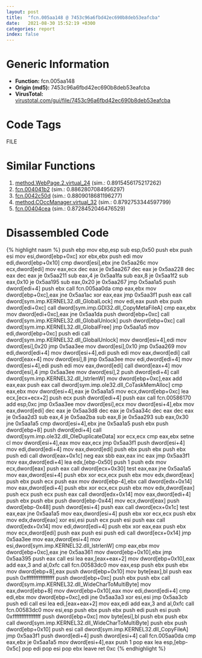 ```yaml
---
layout: post
title:  "fcn.005aa148 @ 7453c96a6fbd42ec690b8deb53eafcba"
date:   2021-08-30 15:52:19 +0300
categories: report
index: false
---
```


# Generic Information
- **Function:** fcn.005aa148
- **Origin (md5):** 7453c96a6fbd42ec690b8deb53eafcba
- **VirusTotal:** [virustotal.com/gui/file/7453c96a6fbd42ec690b8deb53eafcba][virustotal_ref]

# Code Tags
<span class="tag" id="FILE">FILE</span>


# Similar Functions

1. [method.WebPage.2.virtual\_24][similar_1_ref] (sim.: 0.8915456175217262)
2. [fcn.004041b2][similar_2_ref] (sim.: 0.8862807084956297)
3. [fcn.0042c50d][similar_3_ref] (sim.: 0.8809018681196277)
4. [method.COccManager.virtual\_32][similar_4_ref] (sim.: 0.8792753344597799)
5. [fcn.00404cea][similar_5_ref] (sim.: 0.8728452046476529)


# Disassembled Code

{% highlight nasm %}
push ebp
mov ebp,esp
sub esp,0x50
push ebx
push esi
mov esi,dword[ebp+0xc]
xor ebx,ebx
push edi
mov edi,dword[ebp+0x10]
cmp dword[esi],ebx
jne 0x5aa26c
mov ecx,dword[edi]
mov eax,ecx
dec eax
je 0x5aa267
dec eax
je 0x5aa228
dec eax
dec eax
je 0x5aa211
sub eax,4
je 0x5aa1fa
sub eax,8
je 0x5aa1f2
sub eax,0x10
je 0x5aa195
sub eax,0x20
je 0x5aa267
jmp 0x5aa1a5
push dword[edi+4]
push ebx
call fcn.005aa0da
cmp eax,ebx
mov dword[ebp+0xc],eax
jne 0x5aa1ac
xor eax,eax
jmp 0x5aa3f1
push eax
call dword[sym.imp.KERNEL32.dll_GlobalLock]
mov edi,eax
push ebx
push dword[edi+0xc]
call dword[sym.imp.GDI32.dll_CopyMetaFileA]
cmp eax,ebx
mov dword[edi+0xc],eax
jne 0x5aa1da
push dword[ebp+0xc]
call dword[sym.imp.KERNEL32.dll_GlobalUnlock]
push dword[ebp+0xc]
call dword[sym.imp.KERNEL32.dll_GlobalFree]
jmp 0x5aa1a5
mov edi,dword[ebp+0xc]
push edi
call dword[sym.imp.KERNEL32.dll_GlobalUnlock]
mov dword[esi+4],edi
mov dword[esi],0x20
jmp 0x5aa3ee
mov dword[esi],0x10
jmp 0x5aa269
mov edi,dword[edi+4]
mov dword[esi+4],edi
push edi
mov eax,dword[edi]
call dword[eax+4]
mov dword[esi],8
jmp 0x5aa3ee
mov edi,dword[edi+4]
mov dword[esi+4],edi
push edi
mov eax,dword[edi]
call dword[eax+4]
mov dword[esi],4
jmp 0x5aa3ee
mov dword[esi],2
push dword[edi+4]
call dword[sym.imp.KERNEL32.dll_lstrlenW]
mov dword[ebp+0xc],eax
add eax,eax
push eax
call dword[sym.imp.ole32.dll_CoTaskMemAlloc]
cmp eax,ebx
mov dword[esi+4],eax
je 0x5aa1a5
mov ecx,dword[ebp+0xc]
lea ecx,[ecx+ecx+2]
push ecx
push dword[edi+4]
push eax
call fcn.00586170
add esp,0xc
jmp 0x5aa3ee
mov dword[esi],ecx
mov dword[esi+4],ebx
mov eax,dword[edi]
dec eax
je 0x5aa3d8
dec eax
je 0x5aa34c
dec eax
dec eax
je 0x5aa2d3
sub eax,4
je 0x5aa2ba
sub eax,8
je 0x5aa293
sub eax,0x30
jne 0x5aa1a5
cmp dword[esi+4],ebx
jne 0x5aa1a5
push ebx
push dword[ebp+8]
push dword[edi+4]
call dword[sym.imp.ole32.dll_OleDuplicateData]
xor ecx,ecx
cmp eax,ebx
setne cl
mov dword[esi+4],eax
mov eax,ecx
jmp 0x5aa3f1
push dword[esi+4]
mov edi,dword[edi+4]
mov eax,dword[edi]
push ebx
push ebx
push ebx
push edi
call dword[eax+0x1c]
neg eax
sbb eax,eax
inc eax
jmp 0x5aa3f1
mov eax,dword[edi+4]
lea edx,[ebp-0x50]
push 1
push edx
mov ecx,dword[eax]
push eax
call dword[ecx+0x30]
test eax,eax
jne 0x5aa1a5
mov eax,dword[esi+4]
push ebx
xor ecx,ecx
push ebx
mov edx,dword[eax]
push ebx
push ecx
push eax
mov dword[ebp-4],ebx
call dword[edx+0x14]
mov eax,dword[edi+4]
push ebx
xor ecx,ecx
push ebx
mov edx,dword[eax]
push ecx
push ecx
push eax
call dword[edx+0x14]
mov eax,dword[edi+4]
push ebx
push ebx
push dword[ebp-0x44]
mov ecx,dword[eax]
push dword[ebp-0x48]
push dword[esi+4]
push eax
call dword[ecx+0x1c]
test eax,eax
jne 0x5aa1a5
mov eax,dword[esi+4]
push ebx
xor ecx,ecx
push ebx
mov edx,dword[eax]
xor esi,esi
push ecx
push esi
push eax
call dword[edx+0x14]
mov edi,dword[edi+4]
push ebx
xor eax,eax
push ebx
mov ecx,dword[edi]
push eax
push esi
push edi
call dword[ecx+0x14]
jmp 0x5aa3ee
mov eax,dword[esi+4]
mov esi,dword[sym.imp.KERNEL32.dll_lstrlenW]
cmp eax,ebx
mov dword[ebp+0xc],eax
jne 0x5aa361
mov dword[ebp+0x10],ebx
jmp 0x5aa395
push eax
call esi
lea eax,[eax+eax+2]
mov dword[ebp+0x10],eax
add eax,3
and al,0xfc
call fcn.00583dc0
mov eax,esp
push ebx
push ebx
mov dword[ebp+8],eax
push dword[ebp+0x10]
mov byte[eax],bl
push eax
push 0xffffffffffffffff
push dword[ebp+0xc]
push ebx
push ebx
call dword[sym.imp.KERNEL32.dll_WideCharToMultiByte]
mov eax,dword[ebp+8]
mov dword[ebp+0x10],eax
mov edi,dword[edi+4]
cmp edi,ebx
mov dword[ebp+0xc],edi
jne 0x5aa3a3
xor esi,esi
jmp 0x5aa3cb
push edi
call esi
lea edi,[eax+eax+2]
mov eax,edi
add eax,3
and al,0xfc
call fcn.00583dc0
mov esi,esp
push ebx
push ebx
push edi
push esi
push 0xffffffffffffffff
push dword[ebp+0xc]
mov byte[esi],bl
push ebx
push ebx
call dword[sym.imp.KERNEL32.dll_WideCharToMultiByte]
push ebx
push dword[ebp+0x10]
push esi
call dword[sym.imp.KERNEL32.dll_CopyFileA]
jmp 0x5aa3f1
push dword[edi+4]
push dword[esi+4]
call fcn.005aa0da
cmp eax,ebx
je 0x5aa1a5
mov dword[esi+4],eax
push 1
pop eax
lea esp,[ebp-0x5c]
pop edi
pop esi
pop ebx
leave
ret 0xc
{% endhighlight %}


[similar_1_ref]: /report/method.WebPage.2.virtual_24@ba5ec83721de3ca10b3c9583f3b2c6a1
[similar_2_ref]: /report/fcn.004041b2@73677cb40830e94fbfb5483ff33e40b9
[similar_3_ref]: /report/fcn.0042c50d@9c2b894b84f59672d8be2e984066f76f
[similar_4_ref]: /report/method.COccManager.virtual_32@59aef7c08025d70f84c85db2092fc99e
[similar_5_ref]: /report/fcn.00404cea@588e58b795d90bc66462e36cf410fee4
[virustotal_ref]: https://www.virustotal.com/gui/file/7453c96a6fbd42ec690b8deb53eafcba